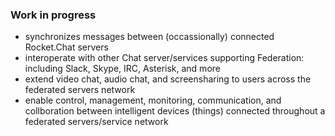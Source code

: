 ### Work in progress


* synchronizes messages between (occassionally) connected Rocket.Chat servers
* interoperate with other Chat server/services supporting Federation: including Slack, Skype, IRC, Asterisk, and more
* extend video chat, audio chat, and screensharing to users across the federated servers network
* enable control, management, monitoring, communication, and collboration between intelligent devices (things) connected throughout a federated servers/service network 
